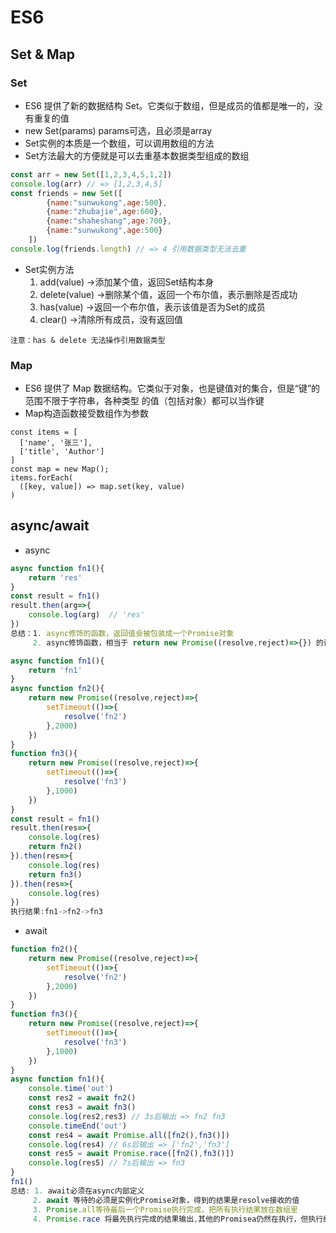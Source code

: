 # ES6
## Set & Map
### Set 
   + ES6 提供了新的数据结构 Set。它类似于数组，但是成员的值都是唯一的，没有重复的值   
   + new Set(params) params可选，且必须是array 
   + Set实例的本质是一个数组，可以调用数组的方法  
   + Set方法最大的方便就是可以去重基本数据类型组成的数组
```javascript
const arr = new Set([1,2,3,4,5,1,2])
console.log(arr) // => [1,2,3,4,5]
const friends = new Set([
        {name:"sunwukong",age:500},
        {name:"zhubajie",age:600},
        {name:"shaheshang",age:700},
        {name:"sunwukong",age:500}
    ])
console.log(friends.length) // => 4 引用数据类型无法去重  
```
   + Set实例方法
      1. add(value) ->添加某个值，返回Set结构本身
      2. delete(value) ->删除某个值，返回一个布尔值，表示删除是否成功
      3. has(value) ->返回一个布尔值，表示该值是否为Set的成员
      4. clear() ->清除所有成员，没有返回值
```
注意：has & delete 无法操作引用数据类型
```
### Map
  * ES6 提供了 Map 数据结构。它类似于对象，也是键值对的集合，但是“键”的范围不限于字符串，各种类型   的值（包括对象）都可以当作键
  * Map构造函数接受数组作为参数
  ```
  const items = [
    ['name', '张三'],
    ['title', 'Author']
  ]
  const map = new Map();
  items.forEach(
    ([key, value]) => map.set(key, value)
  )
  ```
## async/await
   + async 
```javascript
async function fn1(){
    return 'res'
}
const result = fn1()
result.then(arg=>{
    console.log(arg)  // 'res'
})
总结：1. async修饰的函数，返回值会被包装成一个Promise对象
     2. async修饰函数，相当于 return new Promise((resolve,reject)=>{}) 的语法糖
```
```javascript
async function fn1(){
    return 'fn1'
}
async function fn2(){
    return new Promise((resolve,reject)=>{
        setTimeout(()=>{
            resolve('fn2')
        },2000)
    })
}
function fn3(){
    return new Promise((resolve,reject)=>{
        setTimeout(()=>{
            resolve('fn3')
        },1000)
    })
}
const result = fn1()
result.then(res=>{
    console.log(res)
    return fn2()
}).then(res=>{
    console.log(res)
    return fn3()
}).then(res=>{
    console.log(res)
})
执行结果:fn1->fn2->fn3
```
   + await
```javascript
function fn2(){
    return new Promise((resolve,reject)=>{
        setTimeout(()=>{
            resolve('fn2')
        },2000)
    })
}
function fn3(){
    return new Promise((resolve,reject)=>{
        setTimeout(()=>{
            resolve('fn3')
        },1000)
    })
}
async function fn1(){
    console.time('out')
    const res2 = await fn2()
    const res3 = await fn3()
    console.log(res2,res3) // 3s后输出 => fn2 fn3
    console.timeEnd('out')
    const res4 = await Promise.all([fn2(),fn3()])
    console.log(res4) // 6s后输出 => ['fn2','fn3']
    const res5 = await Promise.race([fn2(),fn3()])
    console.log(res5) // 7s后输出 => fn3
}
fn1() 
总结: 1. await必须在async内部定义
     2. await 等待的必须是实例化Promise对象，得到的结果是resolve接收的值
     3. Promise.all等待最后一个Promise执行完成，把所有执行结果放在数组里
     4. Promise.race 将最先执行完成的结果输出,其他的Promisea仍然在执行，但执行结果不会放到res5
```